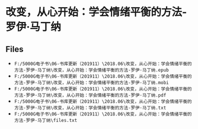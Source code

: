 # 改变，从心开始：学会情绪平衡的方法-罗伊·马丁纳

## Files

- `F:/5000G电子书\06-书库更新（201911）\2018.06\改变，从心开始：学会情绪平衡的方法-罗伊·马丁纳\改变，从心开始：学会情绪平衡的方法-罗伊·马丁纳.epub`
- `F:/5000G电子书\06-书库更新（201911）\2018.06\改变，从心开始：学会情绪平衡的方法-罗伊·马丁纳\改变，从心开始：学会情绪平衡的方法-罗伊·马丁纳.mobi`
- `F:/5000G电子书\06-书库更新（201911）\2018.06\改变，从心开始：学会情绪平衡的方法-罗伊·马丁纳\改变，从心开始：学会情绪平衡的方法-罗伊·马丁纳.pdf`
- `F:/5000G电子书\06-书库更新（201911）\2018.06\改变，从心开始：学会情绪平衡的方法-罗伊·马丁纳\改变，从心开始：学会情绪平衡的方法-罗伊·马丁纳.txt`
- `F:/5000G电子书\06-书库更新（201911）\2018.06\改变，从心开始：学会情绪平衡的方法-罗伊·马丁纳\files.txt`

